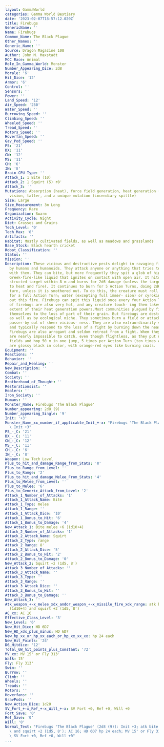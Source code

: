 ```yaml
---
layout: GammaWorld
categories: Gamma World Bestiary
date: '2023-02-07T18:57:12.020Z'
title: Firebugs
GenericName: ''
Name: Firebugs
Common_Name: The Black Plague
Other_Names: ''
Generic_Name: ''
Source: Dragon Magazine 108
Author: John M. Maxstadt
MCC Race: Animal
Role_In_Gamma_World: Monster
Number_Appearing_Dice: 2d8
Morale: '6'
Hit_Dice: '12'
Armor: '6'
Control: ''
Sensors: ''
Power: ''
Land_Speed: '12'
Air_Speed: '250'
Water_Speed: ''
Burrowing_Speed: ''
Climbing_Speed: ''
Wheeled_Speed: ''
Tread_Speed: ''
Rotors_Speed: ''
Hoverfan_Speed: ''
Gav_Pod_Speed: ''
PS: '21'
DX: '11'
CN: '12'
MS: '11'
CH: '6'
IN: '8'
Brain-CPU Type: ''
Attack_1: 1 Bite (10)
Attack_2: 1 Squirt (5) r8'
Attack_3: ''
Mutations: Absorption (heat), force field generation, heat generation (variant), heightened
  vision, taller, and a unique mutation (incendiary spittle)
Size: Large
Size_Measurement: 3m Long
Frequency: Rare
Organization: Swarm
Activity_Cycle: Night
Diet: Grasses and Grains
Tech_Level: '0'
Tech_Max: '0'
Artifacts: ''
Habitat: Mostly cultivated fields, as well as meadows and grasslands
Base_Stock: Black hearth cricket
Robot_Classification: ''
Status: ''
Mission: ''
Description: These vicious and destructive pests delight in ravaging fields cultivated
  by humans and humanoids. They attack anyone or anything that tries to interfere
  with them. They can bite, but more frequently they spit a glob of highly volatile,
  Greek-fire-like liquid that ignites on contact with open air. It hits any unob-
  structed target within 8 m and burns for 2d6 damage (unless the target is immune
  to heat and fire). It continues to burn for 5 Action Turns, doing 2d6 damage per
  turn, unless it is smothered out. To do this, the creature must roll on the ground
  for a full Action Turn; water (excepting full immer- sion) or cyrokinesis wont put
  out this fire. Firebugs can spit this liquid once every four Action Turns. The bodies
  of firebugs are also very hot, and any creature touch- ing them takes 1d4 damage  the
  extent of their heat generation powers.Most communities plagued by firebugs resign
  themselves to the loss of part of their grain. But firebugs are destructive by inclination
  as well as by ecological niche. They sometimes burn a field or attack a harmless
  passer-by out of sheer vicious- ness. They are also extraordinarily vindic- tive
  and typically respond to the loss of a fight by burning down the nearest village.
  Firebugs are also arrogant and seldom retreat from a fight. When they do flee, they
  are nearly impossible to catch, even though flightless, as they put up their force
  fields and hop 50 m in one jump, 5 times per Action Turn (ten times at fast speed).Firebugs
  are glossy black in color, with orange-red eyes like burning coals.
Equipment: ''
Reactions: ''
Behavior: ''
Repair_and_Healing: ''
New_Description: ''
Combat: ''
Society: ''
Brotherhood_of_Thought: ''
Restorationsist: ''
Healers: ''
Iron_Society: ''
Humans: ''
Monster_Name: Firebugs 'The Black Plague'
Number_appearing: 2d8 (9)
Number_appearing_Single: '9'
Init: '+3'
Monster_Name_xx_number_if_applicable_Init_+-x: "Firebugs 'The Black Plague' (2d8 (9)):\
  \ Init +3"
PS_-_C: '21'
DX_-_C: '11'
CN_-_C: '12'
MS_-_C: '11'
CH_-_C: '6'
IN_-_C: '8'
Weapon: Low Tech Level
Plus_to_hit_and_damage_Range_from_Stats: '0'
Plus_to_Range_from_Level: ''
Plus_to_Range: '2'
Plus_to_hit_and_damage_Melee_From_Stats: '4'
Plus_to_Melee_from_Level: ''
Plus_to_Melee: '6'
Plus_to_Generic_Attack_from_Level: '2'
Attack_1_Number_of_Attacks: '1'
Attack_1_Attack_Name: Bite
Attack_1_Type: melee
Attack_1_Range: ''
Attack_1_Attack_Dice: '10'
Attack_1_Bonus_to_Hit: '6'
Attack_1_Bonus_to_Damage: '4'
New_Attack_1: Bite melee +6 (1d10+4)
Attack_2_Number_of_Attacks: '1'
Attack_2_Attack_Name: Squirt
Attack_2_Type: range
Attack_2_Range: 8'
Attack_2_Attack_Dice: '5'
Attack_2_Bonus_to_Hit: '2'
Attack_2_Bonus_to_Damage: '0'
New_Attack_2: Squirt +2 (1d5, 8')
Attack_3_Number_of_Attacks: ''
Attack_3_Attack_Name: ''
Attack_3_Type: ''
Attack_3_Range: ''
Attack_3_Attack_Dice: ''
Attack_3_Bonus_to_Hit: ''
Attack_3_Bonus_to_Damage: ''
New_Attack_3: ''
Atk_weapon_+-x_melee_xdx_andor_weapon_+-x_missile_fire_xdx_range: atk bite melee +6
  (1d10+4) and squirt +2 (1d5, 8')
AC_xx: AC 16
Effective_Class_Level: '3'
New_Level: '6'
New_Hit_Dice: HD 6D7
New_HD_xdx_plus_minus: HD 6D7
New_hp_xx_or_hp_xx_each_or_hp_xx_xx_xx: hp 24 each
New_Hit_Points: '24'
D6_Hitdice: '12'
Total_GW_hit_points_plus_Constant: '72'
MV_xx: MV 15' or Fly 313'
Walk: 15'
Fly: Fly 313'
Swim: ''
Burrow: ''
Climb: ''
Wheels: ''
Treads: ''
Rotors: ''
Hoverfans: ''
GravPods: ''
New_Action_Dice: 1d20
SV_Fort_+-x_Ref_+-x_Will_+-x: SV Fort +0, Ref +0, Will +0
Fort_Save: '0'
Ref_Save: '0'
Will: '0'
Normal_Text: "Firebugs 'The Black Plague' (2d8 (9)): Init +3; atk bite melee +6 (1d10+4)\
  \ and squirt +2 (1d5, 8'); AC 16; HD 6D7 hp 24 each; MV 15' or Fly 313' ; 1d20;\
  \ SV Fort +0, Ref +0, Will +0"
...
```


